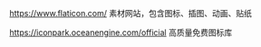 https://www.flaticon.com/    素材网站，包含图标、插图、动画、贴纸

https://iconpark.oceanengine.com/official     高质量免费图标库
